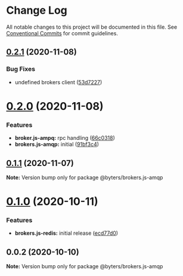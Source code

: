 # Change Log

All notable changes to this project will be documented in this file.
See [Conventional Commits](https://conventionalcommits.org) for commit guidelines.

## [0.2.1](https://github.com/BytersProject/brokers.js/compare/@byters/brokers.js-amqp@0.2.0...@byters/brokers.js-amqp@0.2.1) (2020-11-08)


### Bug Fixes

* undefined brokers client ([53d7227](https://github.com/BytersProject/brokers.js/commit/53d72275056f6eaf9d11b804bf5c40602bba62c8))





# [0.2.0](https://github.com/BytersProject/brokers.js/compare/@byters/brokers.js-amqp@0.1.1...@byters/brokers.js-amqp@0.2.0) (2020-11-08)


### Features

* **broker.js-ampq:** rpc handling ([66c0318](https://github.com/BytersProject/brokers.js/commit/66c0318af76b90b025af3c8fa000e05861a68640))
* **brokers.js-amqp:** initial ([91bf3c4](https://github.com/BytersProject/brokers.js/commit/91bf3c4eb7814f01e13c80b3a03dc8237ffb7c7a))





## [0.1.1](https://github.com/BytersProject/brokers.js/compare/@byters/brokers.js-amqp@0.1.0...@byters/brokers.js-amqp@0.1.1) (2020-11-07)

**Note:** Version bump only for package @byters/brokers.js-amqp





# [0.1.0](https://github.com/BytersProject/brokers.js/compare/@byters/brokers.js-amqp@0.0.2...@byters/brokers.js-amqp@0.1.0) (2020-10-11)


### Features

* **brokers.js-redis:** initial release ([ecd77d0](https://github.com/BytersProject/brokers.js/commit/ecd77d0a84c539dfeb40416782ed990edc037c6e))





## 0.0.2 (2020-10-10)

**Note:** Version bump only for package @byters/brokers.js-amqp
